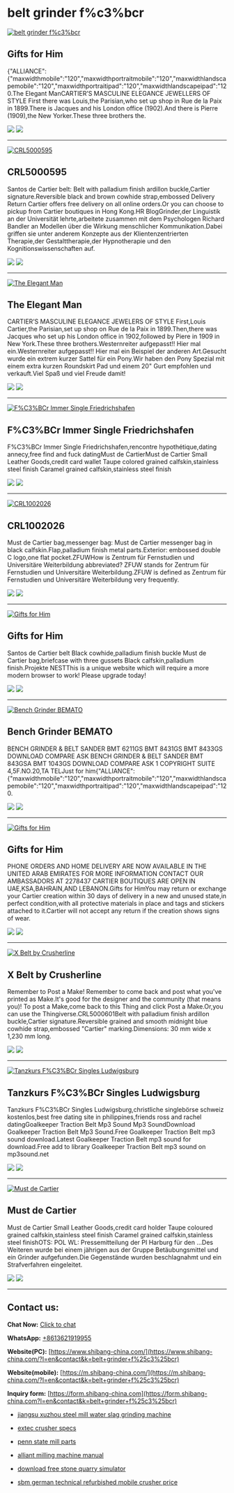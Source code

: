 # belt grinder f%c3%bcr

<a href="https://swt.shibang-china.com/?l=en&img&k=belt+grinder+f%25c3%25bcr" target="_blank">![belt grinder f%c3%bcr](http://static.shibang-china.com/all-800x300/290.jpg)</a>

## Gifts for Him
{&quot;ALLIANCE&quot;:{&quot;maxwidthmobile&quot;:&quot;120&quot;,&quot;maxwidthportraitmobile&quot;:&quot;120&quot;,&quot;maxwidthlandscapemobile&quot;:&quot;120&quot;,&quot;maxwidthportraitipad&quot;:&quot;120&quot;,&quot;maxwidthlandscapeipad&quot;:&quot;120.The Elegant ManCARTIER’S MASCULINE ELEGANCE JEWELLERS OF STYLE First there was Louis,the Parisian,who set up shop in Rue de la Paix in 1899.There is Jacques and his London office (1902).And there is Pierre (1909),the New Yorker.These three brothers the.


<a href="https://whatsapp.shibangsoft.com/WhatsApp.php" target="_blank" title="WhatsApp">![](http://static.shibang-china.com/icon/whatsapp.png)</a> <a href="https://swt.shibang-china.com/?l=en&icon&k=belt+grinder+f%25c3%25bcr" target="_blank">![](http://static.shibang-china.com/icon/chat-en.png)</a>

---

<a href="https://swt.shibang-china.com/?l=en&img&k=belt+grinder+f%25c3%25bcr" target="_blank">![CRL5000595](http://static.shibang-china.com/all-800x300/994.jpg)</a>

## CRL5000595
Santos de Cartier belt: Belt with palladium finish ardillon buckle,Cartier signature.Reversible black and brown cowhide strap,embossed Delivery Return Cartier offers free delivery on all online orders.Or you can choose to pickup from Cartier boutiques in Hong Kong.HR BlogGrinder,der Linguistik an der Universit&#228;t lehrte,arbeitete zusammen mit dem Psychologen Richard Bandler an Modellen &#252;ber die Wirkung menschlicher Kommunikation.Dabei griffen sie unter anderem Konzepte aus der Klientenzentrierten Therapie,der Gestalttherapie,der Hypnotherapie und den Kognitionswissenschaften auf.


<a href="https://whatsapp.shibangsoft.com/WhatsApp.php" target="_blank" title="WhatsApp">![](http://static.shibang-china.com/icon/whatsapp.png)</a> <a href="https://swt.shibang-china.com/?l=en&icon&k=belt+grinder+f%25c3%25bcr" target="_blank">![](http://static.shibang-china.com/icon/chat-en.png)</a>

---

<a href="https://swt.shibang-china.com/?l=en&img&k=belt+grinder+f%25c3%25bcr" target="_blank">![The Elegant Man](http://static.shibang-china.com/all-800x300/430.jpg)</a>

## The Elegant Man
CARTIER’S MASCULINE ELEGANCE JEWELERS OF STYLE First,Louis Cartier,the Parisian,set up shop on Rue de la Paix in 1899.Then,there was Jacques who set up his London office in 1902,followed by Piere in 1909 in New York.These three brothers.Westernreiter aufgepasst!! Hier mal ein.Westernreiter aufgepasst!! Hier mal ein Beispiel der anderen Art.Gesucht wurde ein extrem kurzer Sattel f&#252;r ein Pony.Wir haben den Pony Spezial mit einem extra kurzen Roundskirt Pad und einem 20&quot; Gurt empfohlen und verkauft.Viel Spa&#223; und viel Freude damit!


<a href="https://whatsapp.shibangsoft.com/WhatsApp.php" target="_blank" title="WhatsApp">![](http://static.shibang-china.com/icon/whatsapp.png)</a> <a href="https://swt.shibang-china.com/?l=en&icon&k=belt+grinder+f%25c3%25bcr" target="_blank">![](http://static.shibang-china.com/icon/chat-en.png)</a>

---

<a href="https://swt.shibang-china.com/?l=en&img&k=belt+grinder+f%25c3%25bcr" target="_blank">![F%C3%BCr Immer Single Friedrichshafen](http://static.shibang-china.com/all-800x300/527.jpg)</a>

## F%C3%BCr Immer Single Friedrichshafen
F%C3%BCr Immer Single Friedrichshafen,rencontre hypoth&#233;tique,dating annecy,free find and fuck datingMust de CartierMust de Cartier Small Leather Goods,credit card wallet Taupe colored grained calfskin,stainless steel finish Caramel grained calfskin,stainless steel finish


<a href="https://whatsapp.shibangsoft.com/WhatsApp.php" target="_blank" title="WhatsApp">![](http://static.shibang-china.com/icon/whatsapp.png)</a> <a href="https://swt.shibang-china.com/?l=en&icon&k=belt+grinder+f%25c3%25bcr" target="_blank">![](http://static.shibang-china.com/icon/chat-en.png)</a>

---

<a href="https://swt.shibang-china.com/?l=en&img&k=belt+grinder+f%25c3%25bcr" target="_blank">![CRL1002026](http://static.shibang-china.com/all-800x300/696.jpg)</a>

## CRL1002026
Must de Cartier bag,messenger bag: Must de Cartier messenger bag in black calfskin.Flap,palladium finish metal parts.Exterior: embossed double C logo,one flat pocket.ZFUWHow is Zentrum f&#252;r Fernstudien und Universit&#228;re Weiterbildung abbreviated? ZFUW stands for Zentrum f&#252;r Fernstudien und Universit&#228;re Weiterbildung.ZFUW is defined as Zentrum f&#252;r Fernstudien und Universit&#228;re Weiterbildung very frequently.


<a href="https://whatsapp.shibangsoft.com/WhatsApp.php" target="_blank" title="WhatsApp">![](http://static.shibang-china.com/icon/whatsapp.png)</a> <a href="https://swt.shibang-china.com/?l=en&icon&k=belt+grinder+f%25c3%25bcr" target="_blank">![](http://static.shibang-china.com/icon/chat-en.png)</a>

---

<a href="https://swt.shibang-china.com/?l=en&img&k=belt+grinder+f%25c3%25bcr" target="_blank">![Gifts for Him](http://static.shibang-china.com/all-800x300/559.jpg)</a>

## Gifts for Him
Santos de Cartier belt Black cowhide,palladium finish buckle Must de Cartier bag,briefcase with three gussets Black calfskin,palladium finish.Projekte NESTThis is a unique website which will require a more modern browser to work! Please upgrade today!


<a href="https://whatsapp.shibangsoft.com/WhatsApp.php" target="_blank" title="WhatsApp">![](http://static.shibang-china.com/icon/whatsapp.png)</a> <a href="https://swt.shibang-china.com/?l=en&icon&k=belt+grinder+f%25c3%25bcr" target="_blank">![](http://static.shibang-china.com/icon/chat-en.png)</a>

---

<a href="https://swt.shibang-china.com/?l=en&img&k=belt+grinder+f%25c3%25bcr" target="_blank">![Bench Grinder BEMATO](http://static.shibang-china.com/all-800x300/1087.jpg)</a>

## Bench Grinder BEMATO
BENCH GRINDER &amp; BELT SANDER BMT 6211GS BMT 8431GS BMT 8433GS DOWNLOAD COMPARE ASK BENCH GRINDER &amp; BELT SANDER BMT 843GSA BMT 1043GS DOWNLOAD COMPARE ASK 1 COPYRIGHT SUITE 4,5F.NO.20,TA TELJust for him{&quot;ALLIANCE&quot;:{&quot;maxwidthmobile&quot;:&quot;120&quot;,&quot;maxwidthportraitmobile&quot;:&quot;120&quot;,&quot;maxwidthlandscapemobile&quot;:&quot;120&quot;,&quot;maxwidthportraitipad&quot;:&quot;120&quot;,&quot;maxwidthlandscapeipad&quot;:&quot;120.


<a href="https://whatsapp.shibangsoft.com/WhatsApp.php" target="_blank" title="WhatsApp">![](http://static.shibang-china.com/icon/whatsapp.png)</a> <a href="https://swt.shibang-china.com/?l=en&icon&k=belt+grinder+f%25c3%25bcr" target="_blank">![](http://static.shibang-china.com/icon/chat-en.png)</a>

---

<a href="https://swt.shibang-china.com/?l=en&img&k=belt+grinder+f%25c3%25bcr" target="_blank">![Gifts for Him](http://static.shibang-china.com/all-800x300/870.jpg)</a>

## Gifts for Him
PHONE ORDERS AND HOME DELIVERY ARE NOW AVAILABLE IN THE UNITED ARAB EMIRATES FOR MORE INFORMATION CONTACT OUR AMBASSADORS AT 2278437 CARTIER BOUTIQUES ARE OPEN IN UAE,KSA,BAHRAIN,AND LEBANON.Gifts for HimYou may return or exchange your Cartier creation within 30 days of delivery in a new and unused state,in perfect condition,with all protective materials in place and tags and stickers attached to it.Cartier will not accept any return if the creation shows signs of wear.


<a href="https://whatsapp.shibangsoft.com/WhatsApp.php" target="_blank" title="WhatsApp">![](http://static.shibang-china.com/icon/whatsapp.png)</a> <a href="https://swt.shibang-china.com/?l=en&icon&k=belt+grinder+f%25c3%25bcr" target="_blank">![](http://static.shibang-china.com/icon/chat-en.png)</a>

---

<a href="https://swt.shibang-china.com/?l=en&img&k=belt+grinder+f%25c3%25bcr" target="_blank">![X Belt by Crusherline](http://static.shibang-china.com/all-800x300/642.jpg)</a>

## X Belt by Crusherline
Remember to Post a Make! Remember to come back and post what you've printed as Make.It's good for the designer and the community (that means you)! To post a Make,come back to this Thing and click Post a Make.Or,you can use the Thingiverse.CRL5000601Belt with palladium finish ardillon buckle,Cartier signature.Reversible grained and smooth midnight blue cowhide strap,embossed &quot;Cartier&quot; marking.Dimensions: 30 mm wide x 1,230 mm long.


<a href="https://whatsapp.shibangsoft.com/WhatsApp.php" target="_blank" title="WhatsApp">![](http://static.shibang-china.com/icon/whatsapp.png)</a> <a href="https://swt.shibang-china.com/?l=en&icon&k=belt+grinder+f%25c3%25bcr" target="_blank">![](http://static.shibang-china.com/icon/chat-en.png)</a>

---

<a href="https://swt.shibang-china.com/?l=en&img&k=belt+grinder+f%25c3%25bcr" target="_blank">![Tanzkurs F%C3%BCr Singles Ludwigsburg](http://static.shibang-china.com/all-800x300/996.jpg)</a>

## Tanzkurs F%C3%BCr Singles Ludwigsburg
Tanzkurs F%C3%BCr Singles Ludwigsburg,christliche singleb&#246;rse schweiz kostenlos,best free dating site in philippines,friends ross and rachel datingGoalkeeper Traction Belt Mp3 Sound Mp3 SoundDownload Goalkeeper Traction Belt Mp3 Sound.Free Goalkeeper Traction Belt mp3 sound download.Latest Goalkeeper Traction Belt mp3 sound for download.Free add to library Goalkeeper Traction Belt mp3 sound on mp3sound.net


<a href="https://whatsapp.shibangsoft.com/WhatsApp.php" target="_blank" title="WhatsApp">![](http://static.shibang-china.com/icon/whatsapp.png)</a> <a href="https://swt.shibang-china.com/?l=en&icon&k=belt+grinder+f%25c3%25bcr" target="_blank">![](http://static.shibang-china.com/icon/chat-en.png)</a>

---

<a href="https://swt.shibang-china.com/?l=en&img&k=belt+grinder+f%25c3%25bcr" target="_blank">![Must de Cartier](http://static.shibang-china.com/all-800x300/1297.jpg)</a>

## Must de Cartier
Must de Cartier Small Leather Goods,credit card holder Taupe coloured grained calfskin,stainless steel finish Caramel grained calfskin,stainless steel finishOTS: POL WL: Pressemitteilung der PI Harburg f&#252;r den …Des Weiteren wurde bei einem j&#228;hrigen aus der Gruppe Bet&#228;ubungsmittel und ein Grinder aufgefunden.Die Gegenst&#228;nde wurden beschlagnahmt und ein Strafverfahren eingeleitet.


<a href="https://whatsapp.shibangsoft.com/WhatsApp.php" target="_blank" title="WhatsApp">![](http://static.shibang-china.com/icon/whatsapp.png)</a> <a href="https://swt.shibang-china.com/?l=en&icon&k=belt+grinder+f%25c3%25bcr" target="_blank">![](http://static.shibang-china.com/icon/chat-en.png)</a>

---
## Contact us:

**Chat Now:** [Click to chat](https://swt.shibang-china.com?l=en&contact&k=belt+grinder+f%25c3%25bcr)

**WhatsApp:**  [+8613621919955](https://whatsapp.shibangsoft.com/WhatsApp.php)

**Website(PC):** [https://www.shibang-china.com/](https://www.shibang-china.com/?l=en&contact&k=belt+grinder+f%25c3%25bcr)

**Website(mobile):** [https://m.shibang-china.com/](https://m.shibang-china.com/?l=en&contact&k=belt+grinder+f%25c3%25bcr)

**Inquiry form:** [https://form.shibang-china.com](https://form.shibang-china.com?l=en&contact&k=belt+grinder+f%25c3%25bcr)

* [jiangsu xuzhou steel mill water slag grinding machine](../161/jiangsu%20xuzhou%20steel%20mill%20water%20slag%20grinding%20machine.md)

* [extec crusher specs](../170/extec%20crusher%20specs.md)

* [penn state mill parts](../164/penn%20state%20mill%20parts.md)

* [alliant milling machine manual](../168/alliant%20milling%20machine%20manual.md)

* [download free stone quarry simulator](../164/download%20free%20stone%20quarry%20simulator.md)

* [sbm german technical refurbished mobile crusher price](../162/sbm%20german%20technical%20refurbished%20mobile%20crusher%20price.md)
